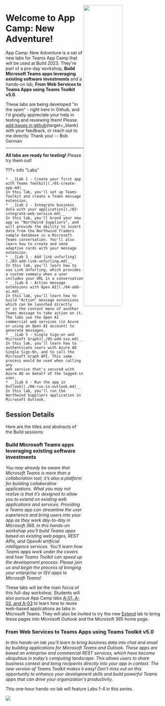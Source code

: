 <img src="/app-camp/assets/microsoftteams_appcamp-webheader.png"
     style="width: 50%; float: right;" />

# Welcome to App Camp: New Adventure!

App Camp: New Adventure is a set of new labs for Teams App Camp that will be used at Build 2023. They're part of a pre-day workshop, **Build Microsoft Teams apps leveraging existing software investments** and a hands-on lab, **From Web Services to Teams Apps using Teams Toolkit v5.0**.

These labs are being developed "in the open" - right here in Github, and I'd greatly appreciate your help in testing and reviewing them! Please [add issues in github](https://github.com/microsoft/app-camp/issues/new?labels=new%20labs){target=_blank} with your feedback, or reach out to me directly. Thank you! -- Bob German

<hr />

**All labs are ready for testing!** Please try them out!

???+ info "Labs"

    * __[Lab 1 - Create your first app with Teams Toolkit](./01-create-app.md)__
    In this lab, you'll set up Teams Toolkit and create a Teams message extension.
    * __[Lab 2 - Integrate business data with your application](./02-integrate-web-service.md)__
    In this lab, you'll brand your new app as "Northwind Suppliers", and will provide the ability to insert data from the Northwind Traders sample database in a Microsoft Teams conversation. You'll also learn how to create and send adaptive cards with your message extension.
    * __[Lab 3 - Add link unfurling](./03-add-link-unfurling.md)__
    In this lab, you'll learn how to use Link Unfurling, which provides a custom summary when a user includes your URL in a conversation
    * __[Lab 4 - Action message extensions with Open AI](./04-add-ai.md)__
    In this lab, you'll learn how to build "Action" message extensions which can be launched directly
    or in the context menu of another Teams message to take action on it. The labs use the Open AI
    commercial web services (in Azure or using an Open AI account) to generate messages.
    * __[Lab 5 - Single Sign-on and Microsoft Graph](./05-add-sso.md)__
    In this lab, you'll learn how to authenticate users with Azure AD Single Sign-On, and to call the
    Microsoft Graph API. This same process would be used when calling any
    web service that's secured with Azure AD on behalf of the logged-in user.
    * __[Lab 6 - Run the app in Outlook](./06-run-in-outlook.md)__
    In this lab, you'll run the Northwind Suppliers application in Microsoft Outlook.

## Session Details

Here are the titles and abstracts of the Build sessions:

### Build Microsoft Teams apps leveraging existing software investments

_You may already be aware that Microsoft Teams is more than a collaboration tool; it’s also a platform for building collaborative applications. What you may not realize is that it’s designed to allow you to extend on existing web applications and services. Providing a Teams app can streamline the user experience and bring users into your app as they work day-to-day in Microsoft 365. In this hands-on workshop you'll build Teams apps based on existing web pages, REST APIs, and OpenAI artificial intelligence services. You'll learn how Teams apps work under the covers and how Teams Toolkit can speed up the development process. Please join us and begin the process of bringing your enterprise or ISV apps to Microsoft Teams!_

These labs will be the main focus of this full-day workshop. Students will also pursue App Camp labs [A-01, A-02, and A-03](/app-camp/#path-a-start-with-azure-ad) to learn how to reuse web-based applications as tabs in Microsoft Teams. They will also be invited to try the new [Extend](/app-camp/aad/ExtendTeamsApp/) lab to bring these pages into Microsoft Outlook and the Microsoft 365 home page.

### From Web Services to Teams Apps using Teams Toolkit v5.0

_In this hands-on lab you'll learn to bring business data into chat and email by building applications for Microsoft Teams and Outlook. These apps are based on enterprise and commercial REST services, which have become ubiquitous in today’s computing landscape. This allows users to share business context and bring recipients directly into your app in context. The new version of Teams Toolkit makes it easy! Don't miss out on this opportunity to enhance your development skills and build powerful Teams apps that can drive your organization's productivity._

This one-hour hands-on lab will feature Labs 1-4 in this series.

<img src="https://pnptelemetry.azurewebsites.net/app-camp/new-adventure/Lab00" />
